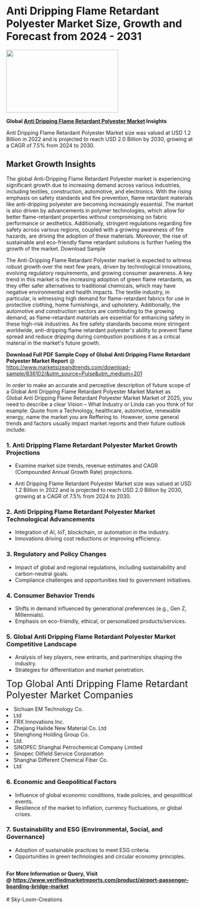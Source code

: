 <H1>Anti Dripping Flame Retardant Polyester Market Size, Growth and Forecast from 2024 - 2031</H1><img class="aligncenter size-medium wp-image-584254" src="https://thirdeyenews.in/wp-content/uploads/2024/09/Global-Market-Research-300x168.jpeg" alt="" width="300" height="168" /><p><strong>Global&nbsp;<a href="https://www.marketsizeandtrends.com/download-sample/836102/&amp;utm_source=Pulse&amp;utm_medium=201">Anti Dripping Flame Retardant Polyester Market</a> Insights</strong></p><p>Anti Dripping Flame Retardant Polyester Market size was valued at USD 1.2 Billion in 2022 and is projected to reach USD 2.0 Billion by 2030, growing at a CAGR of 7.5% from 2024 to 2030.</p><p><h2>Market Growth Insights</h2> <p>The global Anti-Dripping Flame Retardant Polyester market is experiencing significant growth due to increasing demand across various industries, including textiles, construction, automotive, and electronics. With the rising emphasis on safety standards and fire prevention, flame retardant materials like anti-dripping polyester are becoming increasingly essential. The market is also driven by advancements in polymer technologies, which allow for better flame-retardant properties without compromising on fabric performance or aesthetics. Additionally, stringent regulations regarding fire safety across various regions, coupled with a growing awareness of fire hazards, are driving the adoption of these materials. Moreover, the rise of sustainable and eco-friendly flame retardant solutions is further fueling the growth of the market. Download Sample</p> <p>The Anti-Dripping Flame Retardant Polyester market is expected to witness robust growth over the next few years, driven by technological innovations, evolving regulatory requirements, and growing consumer awareness. A key trend in this market is the increasing adoption of green flame retardants, as they offer safer alternatives to traditional chemicals, which may have negative environmental and health impacts. The textile industry, in particular, is witnessing high demand for flame-retardant fabrics for use in protective clothing, home furnishings, and upholstery. Additionally, the automotive and construction sectors are contributing to the growing demand, as flame-retardant materials are essential for enhancing safety in these high-risk industries. As fire safety standards become more stringent worldwide, anti-dripping flame retardant polyester's ability to prevent flame spread and reduce dripping during combustion positions it as a critical material in the market's future growth. </p><p><span class=""><strong>Download Full PDF Sample Copy of Global Anti Dripping Flame Retardant Polyester Market Report</strong> @ <a href="https://www.marketsizeandtrends.com/download-sample/836102/&amp;utm_source=Pulse&amp;utm_medium=201" target="_blank">https://www.marketsizeandtrends.com/download-sample/836102/&amp;utm_source=Pulse&amp;utm_medium=201</a></span></p><p>In order to make an accurate and perceptive description of future scope of a Global&nbsp;Anti Dripping Flame Retardant Polyester Market Market as Global&nbsp;Anti Dripping Flame Retardant Polyester Market Market of 2025, you need to describe a clear Vision &ndash; What Industry or Linda can you think of for example: Quote from a Technology, healthcare, automotive, renewable energy, name the market you are Reffering to. However, some general trends and factors usually impact market reports and their future outlook include:</p><h3>1.&nbsp;<strong>Anti Dripping Flame Retardant Polyester Market Growth Projections</strong></h3><ul><li>Examine market size trends, revenue estimates and CAGR (Compounded Annual Growth Rate) projections.</li><li><p>Anti Dripping Flame Retardant Polyester Market size was valued at USD 1.2 Billion in 2022 and is projected to reach USD 2.0 Billion by 2030, growing at a CAGR of 7.5% from 2024 to 2030.</p></li></ul><h3>2.&nbsp;<strong>Anti Dripping Flame Retardant Polyester Market Technological Advancements</strong></h3><ul><li>Integration of AI, IoT, blockchain, or automation in the industry.</li><li>Innovations driving cost reductions or improving efficiency.</li></ul><h3>3.&nbsp;<strong>Regulatory and Policy Changes</strong></h3><ul><li>Impact of global and regional regulations, including sustainability and carbon-neutral goals.</li><li>Compliance challenges and opportunities tied to government initiatives.</li></ul><h3>4.&nbsp;<strong>Consumer Behavior Trends</strong></h3><ul><li>Shifts in demand influenced by generational preferences (e.g., Gen Z, Millennials).</li><li>Emphasis on eco-friendly, ethical, or personalized products/services.</li></ul><h3>5.&nbsp;<strong>Global Anti Dripping Flame Retardant Polyester Market Competitive Landscape</strong></h3><ul><li>Analysis of key players, new entrants, and partnerships shaping the industry.</li><li>Strategies for differentiation and market penetration.</li></ul><p data-pm-slice="1 1 []"><span style="color: inherit; font-family: inherit; font-size: 25px;">Top Global Anti Dripping Flame Retardant Polyester Market Companies</span></p><div class="" data-test-id=""><p><li>Sichuan EM Technology Co.</li><li> Ltd</li><li> FRX Innovations Inc.</li><li> Zhejiang Hailide New Material Co. Ltd</li><li> Shenghong Holding Group Co.</li><li> Ltd.</li><li> SINOPEC Shanghai Petrochemical Company Limited</li><li> Sinopec Oilfield Service Corporation</li><li> Shanghai Different Chemical Fiber Co.</li><li>Ltd</li></p></div><h3>6.&nbsp;<strong>Economic and Geopolitical Factors</strong></h3><ul><li>Influence of global economic conditions, trade policies, and geopolitical events.</li><li>Resilience of the market to inflation, currency fluctuations, or global crises.</li></ul><h3>7.&nbsp;<strong>Sustainability and ESG (Environmental, Social, and Governance)</strong></h3><ul><li>Adoption of sustainable practices to meet ESG criteria.</li><li>Opportunities in green technologies and circular economy principles.</li></ul><h2><strong style="font-size: 14px;">For More Information or Query, Visit @&nbsp;</strong><a style="background-color: #ffffff; font-size: 14px;" href="https://www.marketsizeandtrends.com/report/anti-dripping-flame-retardant-polyester-market/" target="_blank">https://www.verifiedmarketreports.com/product/airport-passenger-boarding-bridge-market</a></h2># Sky-Loom-Creations
